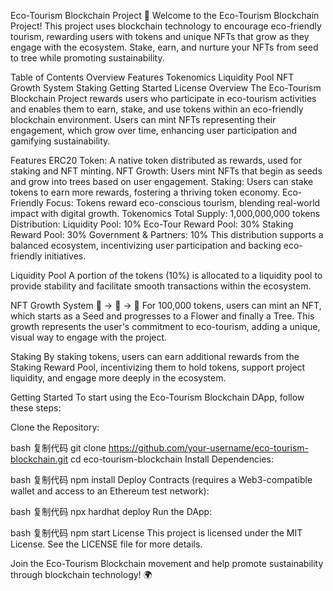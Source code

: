 Eco-Tourism Blockchain Project 🌿
Welcome to the Eco-Tourism Blockchain Project! This project uses blockchain technology to encourage eco-friendly tourism, rewarding users with tokens and unique NFTs that grow as they engage with the ecosystem. Stake, earn, and nurture your NFTs from seed to tree while promoting sustainability.

Table of Contents
Overview
Features
Tokenomics
Liquidity Pool
NFT Growth System
Staking
Getting Started
License
Overview
The Eco-Tourism Blockchain Project rewards users who participate in eco-tourism activities and enables them to earn, stake, and use tokens within an eco-friendly blockchain environment. Users can mint NFTs representing their engagement, which grow over time, enhancing user participation and gamifying sustainability.

Features
ERC20 Token: A native token distributed as rewards, used for staking and NFT minting.
NFT Growth: Users mint NFTs that begin as seeds and grow into trees based on user engagement.
Staking: Users can stake tokens to earn more rewards, fostering a thriving token economy.
Eco-Friendly Focus: Tokens reward eco-conscious tourism, blending real-world impact with digital growth.
Tokenomics
Total Supply: 1,000,000,000 tokens
Distribution:
Liquidity Pool: 10%
Eco-Tour Reward Pool: 30%
Staking Reward Pool: 30%
Government & Partners: 10%
This distribution supports a balanced ecosystem, incentivizing user participation and backing eco-friendly initiatives.

Liquidity Pool
A portion of the tokens (10%) is allocated to a liquidity pool to provide stability and facilitate smooth transactions within the ecosystem.

NFT Growth System 🌱 → 🌸 → 🌳
For 100,000 tokens, users can mint an NFT, which starts as a Seed and progresses to a Flower and finally a Tree. This growth represents the user's commitment to eco-tourism, adding a unique, visual way to engage with the project.

Staking
By staking tokens, users can earn additional rewards from the Staking Reward Pool, incentivizing them to hold tokens, support project liquidity, and engage more deeply in the ecosystem.

Getting Started
To start using the Eco-Tourism Blockchain DApp, follow these steps:

Clone the Repository:

bash
复制代码
git clone https://github.com/your-username/eco-tourism-blockchain.git
cd eco-tourism-blockchain
Install Dependencies:

bash
复制代码
npm install
Deploy Contracts (requires a Web3-compatible wallet and access to an Ethereum test network):

bash
复制代码
npx hardhat deploy
Run the DApp:

bash
复制代码
npm start
License
This project is licensed under the MIT License. See the LICENSE file for more details.

Join the Eco-Tourism Blockchain movement and help promote sustainability through blockchain technology! 🌍